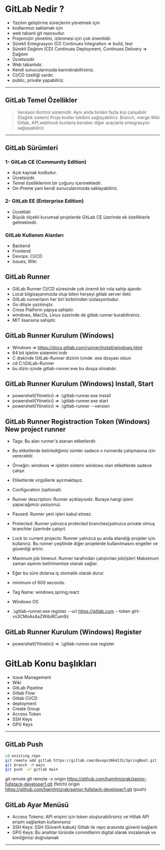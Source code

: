# GitLab Nedir ?
- Yazılım geliştirme süreçlerini yönetmek için 
- kodlarımızı saklamak için  
- web tabanlı git reposudur.
- Projemizin yönetimi, izlenmesi için çok önemlidir.
- Sürekli Entegrasyon (CI) Continues Integration => build, test
- Sürekli Dağıtım (CD) Continues Deployment, Continues Delivery => Dağıtım
- Ücretsizdir
- Web tabanlıdır.
- Kendi sunucularınızda barındırabilirsiniz.
- CI/CD özelliği vardır.
- public, private yapabiliriz.
---

## GitLab Temel Özellikler
> Versiyon Kontrol sistemidir.
> Aynı anda birden fazla kişi çalışabilir (Dağıtık sistem)
> Proje kodlar takibini sağlayabiliriz.
> Branch, merge
> Wiki
> Gitlab, API,webhook bunlarla beraber diğer araçlarla entegrasyon sağlayabiliriz.
---

## GitLab Sürümleri
### 1- GitLab CE (Community Edition)
- Açık kaynak kodludur.
- Ücretsizdir.
- Temel özelliklerinin bir çoğunu içermektedir.
- On-Preme yani kendi sunucularımızda saklayabiliriz.

### 2- GitLab EE (Enterprise Edition)
- Ücretlidir
- Büyük ölçekli kurumsal projelerde GitLab CE üzerinde ek özelliklerle gelmektedir.

### GitLab Kullanım Alanları
- Backend
- Frontend
- Devops: CI/CD
- Issues, Wiki

## GitLab Runner
- GitLab Runner CI/CD süresinde çok önemli bir rola sahip ajandır.
- Local bilgisayarımızda olup biten herşeyi gitlab server iletir.
- GitLab runnerların her biri birbirinden izolasyonludur.
- Go diliyle yazılmıştır.
- Cross Platform yapıya sahiptir.
- windows, MacOs, Linux üzerinde de gitlab runner kurabilirsiniz.
- MIT lisansına sahiptir.

## GitLab Runner Kurulum (Windows)
-  Windows => https://docs.gitlab.com/runner/install/windows.html 
-  64 bit işletim sistemini indir
- C diskinde GitLab-Runner dizinin icinde .exe dosyası olsun
- cd C:\GitLab-Runner
- bu dizin içinde gitlab-runner.exe bu dosya olmalıdır.

## GitLab Runner Kurulum (Windows) Install, Start
- powershell(Yönetici) =>  .\gitlab-runner.exe install
- powershell(Yönetici) =>  .\gitlab-runner.exe start
- powershell(Yönetici) =>  .\gitlab-runner --version


## GitLab Runner Registraction Token (Windows) New project runner
- Tags: Bu alan runner'a atanan etiketlerdir. 
- Bu etiketlerde belirlediğimiz isimler sadece o runnerda çalışmasına izin verecektir.
- Örneğin: windows => işletim sistemi windows olan etiketlerde sadece çalışır.
- Etiketlerde virgüllerle ayırmaktayız.

- Configuration (optional):
- Runner description: Runner açıklayısıdır. Buraya hangi işlem yapacağımızı yazıyoruz.
- Paused: Runner yeni işleri kabul etmez.
- Protected: Runner yalnızca protected branches(yalnızca private olmuş branchler üzerinde çalışır)
- Lock to current projects: Runner yalnızca şu anda atandığı projeler için kullanırız. Bu runner çeşitinde diğer projelerde kullanılmasını engeller ve güvenliği artırır.

- Maximum job timeout: Runner tarafından çalıştırılan job(işler) Maksimum zaman aşımını belirtmemize olanak sağlar.
- Eğer bu süre dolarsa iş otomatik olarak durur.
- minimum of 600 seconds.

- Tag Name: windows,spring,react
- Windows OS
- .\gitlab-runner.exe register  --url https://gitlab.com  --token glrt-vs3CMoAs4aZW4sRCum9z


## GitLab Runner Kurulum (Windows)  Register
- powershell(Yönetici) =>  .\gitlab-runner.exe register



# GitLab Konu başlıkları
- Issue Management
- Wiki
- GitLab Pipeline
- Gitlab Flow
- Gitlab CI/CD
- deployment
- Create Group
- Access Token
- SSH Keys
- GPG Keys
---

## GitLab Push
```sh 
cd existing_repo
git remote add gitlab https://gitlab.com/devops3664131/SpringBoot.git
git branch -M main
git push -uf gitlab main
```

git remote 
git remote -v
origin  https://github.com/hamitmizrak/senior-fullstack-developer1.git (fetch)
origin  https://github.com/hamitmizrak/senior-fullstack-developer1.git (push)



## GitLab Ayar Menüsü
- Access Tokens: API erişimi için token oluşturabilirsiniz ve Hitlab API erişim sağlarken kullanırsınız
- SSH Keys: SSH (Güvenli kabuk) Gitlab ile repo arasında güvenli bağlantı
- GPG Keys: Bu anahtar türünde commitlerini digital olarak imzalamak ve kimliğimizi doğrulamak
---

##


